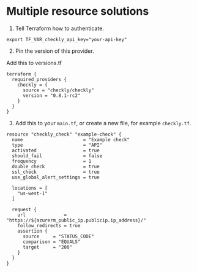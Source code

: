 # Multiple resource solutions

1. Tell Terraform how to authenticate.

```
export TF_VAR_checkly_api_key="your-api-key"
```

2. Pin the version of this provider.

Add this to versions.tf

```
terraform {
  required_providers {
    checkly = {
      source = "checkly/checkly"
      version = "0.8.1-rc2"
    }
  }
}
```

3. Add this to your `main.tf`, or create a new file, for example `checkly.tf`.

```
resource "checkly_check" "example-check" {
  name                      = "Example check"
  type                      = "API"
  activated                 = true
  should_fail               = false
  frequency                 = 1
  double_check              = true
  ssl_check                 = true
  use_global_alert_settings = true

  locations = [
    "us-west-1"
  ]

  request {
    url              = "https://${azurerm_public_ip.publicip.ip_address}/"
    follow_redirects = true
    assertion {
      source     = "STATUS_CODE"
      comparison = "EQUALS"
      target     = "200"
    }
  }
}
```
